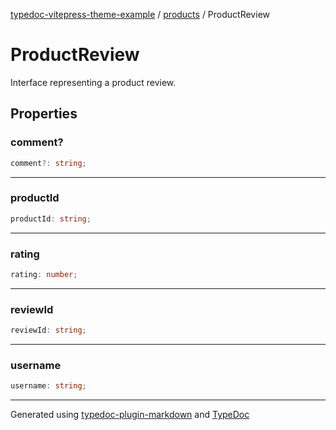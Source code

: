 [typedoc-vitepress-theme-example](../../index.md) / [products](../index.md) / ProductReview

# ProductReview

Interface representing a product review.

## Properties

### comment?

```ts
comment?: string;
```

***

### productId

```ts
productId: string;
```

***

### rating

```ts
rating: number;
```

***

### reviewId

```ts
reviewId: string;
```

***

### username

```ts
username: string;
```

***

Generated using [typedoc-plugin-markdown](https://www.npmjs.com/package/typedoc-plugin-markdown) and [TypeDoc](https://typedoc.org/)
